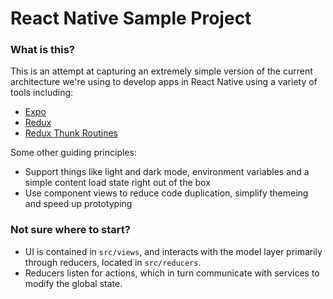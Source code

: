 # React Native Sample Project

### What is this?

This is an attempt at capturing an extremely simple version of the current architecture we're using to develop apps in React Native using a variety of tools including:

- [Expo](https://expo.io/)
- [Redux](https://redux.js.org/)
- [Redux Thunk Routines](https://github.com/zzdjk6/redux-thunk-routine#readme)

Some other guiding principles:

- Support things like light and dark mode, environment variables and a simple content load state right out of the box
- Use component views to reduce code duplication, simplify themeing and speed up prototyping

### Not sure where to start?

- UI is contained in `src/views`, and interacts with the model layer primarily through reducers, located in `src/reducers`.
- Reducers listen for actions, which in turn communicate with services to modify the global state.
